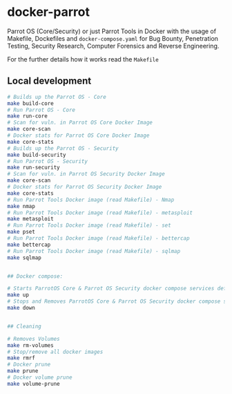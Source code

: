 # docker-parrot

Parrot OS (Core/Security) or just Parrot Tools  in Docker with the usage of Makefile, Dockefiles and `docker-compose.yaml` for Bug Bounty, Penetration Testing, Security Research, Computer Forensics and Reverse Engineering.

For the further details how it works read the `Makefile`

## Local development

```bash
# Builds up the Parrot OS - Core
make build-core
# Run Parrot OS - Core
make run-core
# Scan for vuln. in Parrot OS Core Docker Image
make core-scan
# Docker stats for Parrot OS Core Docker Image
make core-stats
# Builds up the Parrot OS - Security
make build-security
# Run Parrot OS - Security
make run-security
# Scan for vuln. in Parrot OS Security Docker Image
make core-scan
# Docker stats for Parrot OS Security Docker Image
make core-stats
# Run Parrot Tools Docker image (read Makefile) - Nmap
make nmap
# Run Parrot Tools Docker image (read Makefile) - metasploit 
make metasploit
# Run Parrot Tools Docker image (read Makefile) - set 
make pset
# Run Parrot Tools Docker image (read Makefile) - bettercap 
make bettercap
# Run Parrot Tools Docker image (read Makefile) - sqlmap 
make sqlmap


## Docker compose:

# Starts ParrotOS Core & Parrot OS Security docker compose services defined in docker-compose.yaml
make up
# Stops and Removes ParrotOS Core & Parrot OS Security docker compose services defined in docker-compose.yaml
make down


## Cleaning

# Removes Volumes 
make rm-volumes
# Stop/remove all docker images
make rmrf
# Docker prune
make prune
# Docker volume prune
make volume-prune
```